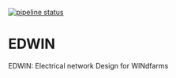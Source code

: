 [![pipeline status](https://gitlab.windenergy.dtu.dk/TOPFARM/edwin/badges/main/pipeline.svg)](https://gitlab.windenergy.dtu.dk/TOPFARM/edwin/-/commits/main)
# EDWIN

EDWIN: Electrical network Design for WINdfarms
